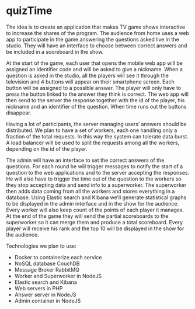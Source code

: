 # quizTime
The idea is to create an application that makes TV game shows interactive to increase the shares of the program. The audience from home uses a web app to participate in the game answering the questions asked live in the studio. They will have an interface to choose between correct answers and be included in a scoreboard in the show.

At the start of the game, each user that opens the mobile web app will be assigned an identifier code and will be asked to give a nickname. When a question is asked in the studio, all the players will see it through the television and 4 buttons will appear on their smartphone screen. Each button will be assigned to a possible answer. The player will only have to press the button linked to the answer they think is correct. The web app will then send to the server the response together with the id of the player, his nickname and an identifier of the question. When time runs out the buttons disappear.

Having a lot of participants, the server managing users’ answers should be distributed. We plan to have a set of workers, each one handling only a fraction of the total requests. In this way the system can tolerate data burst. A load balancer will be used to split the requests among all the workers, depending on the id of the player.

The admin will have an interface to set the correct answers of the questions. For each round he will trigger messages to notify the start of a question to the web applications and to the server accepting the responses. He will also have to trigger the time out of the question to the workers so they stop accepting data and send info to a superworker.
The superworker then adds data coming from all the workers and stores everything in a database. Using Elastic search and Kibana we’ll generate statistical graphs to be displayed in the admin interface and in the show for the audience.
Every worker will also keep count of the points of each player it manages. At the end of the game they will send the partial scoreboards to the superworker so it can merge them and produce a total scoreboard. Every player will receive his rank and the top 10 will be displayed in the show for the audience.

Technologies we plan to use:
- Docker to containerize each service
- NoSQL database CouchDB
- Message Broker RabbitMQ
- Worker and Superworker in NodeJS
- Elastic search and Kibana
- Web servers in PHP
- Answer server in NodeJS
- Admin container in NodeJS
